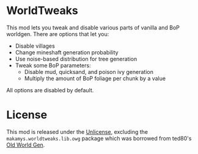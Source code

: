 # WorldTweaks
This mod lets you tweak and disable various parts of vanilla and BoP worldgen. There are options that let you:
* Disable villages
* Change mineshaft generation probability
* Use noise-based distribution for tree generation
* Tweak some BoP parameters:
  * Disable mud, quicksand, and poison ivy generation
  * Multiply the amount of BoP foliage per chunk by a value

All options are disabled by default.

# License
This mod is released under the [Unlicense](UNLICENSE), excluding the `makamys.worldtweaks.lib.owg` package which was borrowed from ted80's [Old World Gen](https://github.com/Ted80-Minecraft-Mods/Old-World-Gen).
